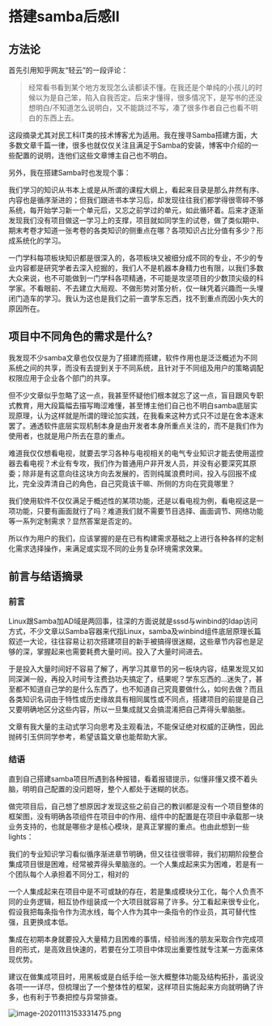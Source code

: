 # 搭建samba后感Ⅱ

## 方法论

首先引用知乎网友“轻云”的一段评论：

> 经常看书看到某个地方发现怎么读都读不懂。在我还是个单纯的小孩儿的时候以为是自己笨，陷入自我否定。后来才懂得，很多情况下，是写书的还没想明白/不知道怎么说明白，又不能跳过不写，凑了很多作者自己也看不明白的东西上去。

这段摘录尤其对民工科IT类的技术博客尤为适用。我在搜寻Samba搭建方面，大多数文章千篇一律，很多也就仅仅关注且满足于Samba的安装，博客中介绍的一些配置的说明，连他们这些文章博主自己也不明白。

另外，我在搭建Samba时也发现个事：

我们学习的知识从书本上或是从所谓的课程大纲上，看起来目录是那么井然有序、内容也是循序渐进的；但我们跟进书本学习后，却发现往往我们都学得很零碎不够系统，每开始学习新一个单元后，又忘之前学过的单元，如此循环着。后来才逐渐发现我们没有项目做这一学习上的支撑，项目就如同学生的试卷，做了类似期中、期末考卷才知道一张考卷的各类知识的侧重点在哪？各项知识占比分值有多少？形成系统化的学习。

一门学科每项板块知识都是很深入的，各项板块又被细分成不同的专业，不少的专业内容都是研究学者去深入挖掘的，我们人不是机器本身精力也有限，以我们多数大众来说，也不可能做到一门学科各项精通，不可能是攻坚项目的少数顶尖级的科学家。不看眼前、不去建立大局观、不做形势对策分析，仅一昧凭着兴趣而一头埋闭门造车的学习。我认为这也是我们之前一直学东忘西，找不到重点而因小失大的原因所在。

## 项目中不同角色的需求是什么? 

我发现不少samba文章也仅仅是为了搭建而搭建，软件作用也是泛泛概述为不同系统之间的共享，而没有去提到关于不同系统，且针对于不同组及用户的策略调配权限应用于企业各个部门的共享。

但不少文章似乎忽略了这一点，我甚至怀疑他们根本就忘了这一点，盲目跟风专职式教育，用大段篇幅去描写晦涩难懂，甚至博主他们自己也不明白samba底层实现原理，认为这样就是所谓的理论加实践，在我看来这种方式只不过是在舍本逐末罢了。通透软件底层实现机制本身是由开发者本身所重点关注的，而不是我们作为使用者，也就是用户所去在意的重点。

难道我仅仅想看电视，就要去学习各种与电视相关的电气专业知识才能去使用遥控器去看电视？术业有专攻，我们作为普通用户非开发人员，并没有必要深究其原委；除非是有这意向往这块方向去发展的，否则纯属浪费时间，投入与回报不成比，完全没弄清自己的角色，自己究竟该干嘛、所侧的方向在究竟哪里？

我们使用软件不仅仅满足于概述性的某项功能，还是以看电视为例，看电视这是一项功能，只要有画面就行了吗？难道我们就不需要节目选择、画面调节、网络功能等一系列定制需求？显然答案是否定的。

所以作为用户的我们，应该掌握的是在已有构建需求基础之上进行各种各样的定制化需求选择操作，来满足或实现不同的业务复杂环境需求效果。

## 前言与结语摘录

### 前言

Linux跟Samba加AD域是两回事，往深的方面说就是sssd与winbind的ldap访问方式，不少文章以Samba容器来代指Linux，samba及winbind组件底层原理长篇叙述一大论，往往容易让初次搭建项目的新手被搞得很迷糊，这些章节内容也是足够的深，掌握起来也需要耗费大量时间。投入了大量时间进去。

于是投入大量时间好不容易了解了，再学习其章节的另一板块内容，结果发现又如同深渊一般，再投入时间专注费劲功夫搞定了，结果呢？学东忘西的...迷失了，甚至都不知道自己学的是什么东西了，也不知道自己究竟要做什么，如何去做？而且各类知识名词由于特性或历史缘故具有相同属性或不同点，搭建项目的前提是自己又要明确地区分这些内容，所以一旦集成就又会搞混淆把自己弄得头晕脑胀。

文章有我大量的主动式学习向思考及主观看法，不能保证绝对权威的正确性，因此抛砖引玉供同学参考，希望该篇文章也能帮助大家。

###  结语

直到自己搭建samba项目所遇到各种报错，看着报错提示，似懂非懂又摸不着头脑，明明自己配置的没问题呀，整个人都处于迷糊的状态。

做完项目后，自己想了想原因才发现这些之前自己的教训都是没有一个项目整体的框架图，没有明确各项组件在项目中的作用、组件中的配置是在项目中承载那一块业务支持的，也就是哪些才是核心模块，是真正掌握的重点。也由此想到一些lights：

我们的专业知识学习看似循序渐进章节明确，但又往往很零碎，我们初期阶段整合集成项目很是困难，经常被弄得头晕脑涨的。一个人集成起来实为困难，若是有一个团队每个人承担着不同分工，相对的

一个人集成起来在项目中是不可或缺的存在，若是集成模块分工化，每个人负责不同的业务逻辑，相互协作组装成一个大项目就容易了许多。分工看起来很专业化，假设我把每条指令作为流水线，每个人作为其中一条指令的作业员，其可替代性强，且更换成本低。

集成在初期本身就要投入大量精力且困难的事情，经验尚浅的朋友采取合作完成项目的形式，是高效且快速的，若要在分工项目中体现出重要性就专注某一方面来体现优势。

建议在做集成项目时，用黑板或是白纸手绘一张大概整体功能及结构拓扑，虽说没各项一一详尽，但梳理出了一个整体性的框架，这样项目实施起来方向就明确了许多，也有利于节奏把控与异常排查。

![image-20201113153331475.png](https://i.loli.net/2020/11/13/NvZzM6H3nlERuPq.png)

